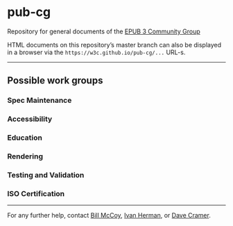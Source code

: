 # pub-cg
Repository for general documents of the [EPUB 3 Community Group](https://www.w3.org/community/epub3/)

HTML documents on this repository’s master branch can also be displayed in a browser via the `https://w3c.github.io/pub-cg/...` URL-s. 

---

## Possible work groups

### Spec Maintenance

### Accessibility

### Education

### Rendering

### Testing and Validation

### ISO Certification

---

For any further help, contact [Bill McCoy](bmccoy@w3.org), [Ivan Herman](ivan@w3.org), or [Dave Cramer](dauwhe@gmail.com).

